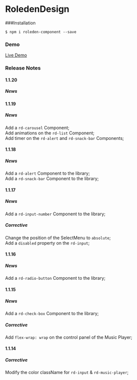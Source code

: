 # RoledenDesign

###Installation

`$ npm i roleden-component --save`

### Demo

[Live Demo](http://roleden-design.herokuapp.com/)

### Release Notes

#### 1.1.20
##### News


#### 1.1.19
##### News
Add a `rd-carousel` Component;\
Add animations on the `rd-list` Component;\
Add timer on the `rd-alert` and `rd-snack-bar` Components;

#### 1.1.18
##### News
Add a `rd-alert` Component to the library;\
Add a `rd-snack-bar` Component to the library;

#### 1.1.17
##### News
Add a `rd-input-number` Component to the library;

##### Corrective
Change the position of the SelectMenu to `absolute`;\
Add a `disabled` property on the `rd-input`;

#### 1.1.16
##### News
Add a `rd-radio-button` Component to the library;

#### 1.1.15
##### News
Add a `rd-check-box` Component to the library;

##### Corrective
Add `flex-wrap: wrap` on the control panel of the Music Player;

#### 1.1.14
##### Corrective
Modify the color className for `rd-input` & `rd-music-player`;

